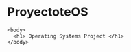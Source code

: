 # ProyectoteOS
<!DOCTYPE html>
  <html>
    <head>
      <title> Operating Systems Project </title>
    </head>
    
    <body>
      <h1> Operating Systems Project </h1>
    </body>
  </html>
